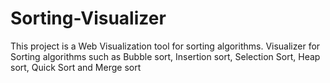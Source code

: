 # Sorting-Visualizer
This project is a Web Visualization tool for sorting algorithms.
Visualizer for Sorting algorithms such as Bubble sort, Insertion sort, Selection Sort, Heap sort, Quick Sort and Merge sort
